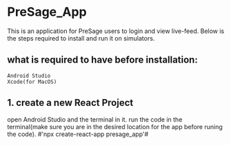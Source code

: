 # PreSage_App
This is an application for PreSage users to login and view live-feed. Below is the steps required to install and run it on simulators.

## what is required to have before installation:
    Android Studio
    Xcode(for MacOS)
    
## 1. create a new React Project    
open Android Studio and the terminal in it. run the code in the terminal(make sure you are in the desired location for the app before runing the code).
        #'npx create-react-app presage_app'#
        
